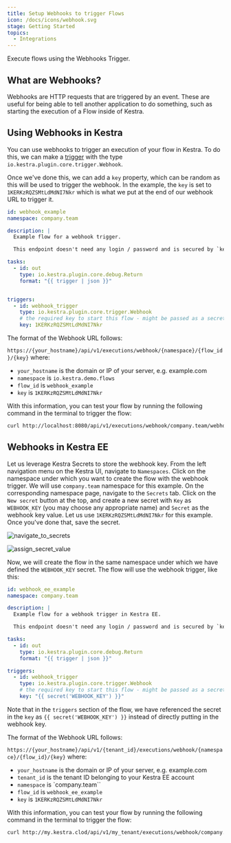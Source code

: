 ```yaml
---
title: Setup Webhooks to trigger Flows
icon: /docs/icons/webhook.svg
stage: Getting Started
topics:
  - Integrations
---
```


Execute flows using the Webhooks Trigger.

## What are Webhooks?

Webhooks are HTTP requests that are triggered by an event. These are useful for being able to tell another application to do something, such as starting the execution of a Flow inside of Kestra.

## Using Webhooks in Kestra

You can use webhooks to trigger an execution of your flow in Kestra. To do this, we can make a [trigger](../04.workflow-components/07.triggers/03.webhook-trigger.md) with the type `io.kestra.plugin.core.trigger.Webhook`.

Once we've done this, we can add a `key` property, which can be random as this will be used to trigger the webhook. In the example, the `key` is set to `1KERKzRQZSMtLdMdNI7Nkr` which is what we put at the end of our webhook URL to trigger it.

```yaml
id: webhook_example
namespace: company.team

description: |
  Example flow for a webhook trigger.

  This endpoint doesn't need any login / password and is secured by `key` that is different for every flow

tasks:
  - id: out
    type: io.kestra.plugin.core.debug.Return
    format: "{{ trigger | json }}"


triggers:
  - id: webhook_trigger
    type: io.kestra.plugin.core.trigger.Webhook
    # the required key to start this flow - might be passed as a secret
    key: 1KERKzRQZSMtLdMdNI7Nkr
```

The format of the Webhook URL follows:

`https://{your_hostname}/api/v1/executions/webhook/{namespace}/{flow_id}/{key}`
where:
- `your_hostname` is the domain or IP of your server, e.g. example.com
- `namespace` is `io.kestra.demo.flows`
- `flow_id` is `webhook_example`
- `key` is `1KERKzRQZSMtLdMdNI7Nkr`

With this information, you can test your flow by running the following command in the terminal to trigger the flow:

```bash
curl http://localhost:8080/api/v1/executions/webhook/company.team/webhook_example/1KERKzRQZSMtLdMdNI7Nkr
```

## Webhooks in Kestra EE

Let us leverage Kestra Secrets to store the webhook key. From the left navigation menu on the Kestra UI, navigate to `Namespaces`. Click on the namespace under which you want to create the flow with the webhook trigger. We will use `company.team` namespace for this example. On the corresponding namespace page, navigate to the `Secrets` tab. Click on the `New secret` button at the top, and create a new secret with `Key` as `WEBHOOK_KEY` (you may choose any appropriate name) and `Secret` as the webhook key value. Let us use `1KERKzRQZSMtLdMdNI7Nkr` for this example. Once you've done that, save the secret.

![navigate_to_secrets](/docs/how-to-guides/webhooks/navigate_to_secrets.png)

![assign_secret_value](/docs/how-to-guides/webhooks/assign_secret_value.png)

Now, we will create the flow in the same namespace under which we have defined the `WEBHOOK_KEY` secret. The flow will use the webhook trigger, like this:

```yaml
id: webhook_ee_example
namespace: company.team

description: |
  Example flow for a webhook trigger in Kestra EE.

  This endpoint doesn't need any login / password and is secured by `key` that is different for every flow

tasks:
  - id: out
    type: io.kestra.plugin.core.debug.Return
    format: "{{ trigger | json }}"

triggers:
  - id: webhook_trigger
    type: io.kestra.plugin.core.trigger.Webhook
    # the required key to start this flow - might be passed as a secret
    key: "{{ secret('WEBHOOK_KEY') }}"
```

Note that in the `triggers` section of the flow, we have referenced the secret in the `key` as `{{ secret('WEBHOOK_KEY') }}` instead of directly putting in the webhook key.

The format of the Webhook URL follows:

`https://{your_hostname}/api/v1/{tenant_id}/executions/webhook/{namespace}/{flow_id}/{key}`
where:
- `your_hostname` is the domain or IP of your server, e.g. example.com
- `tenant_id` is the tenant ID belonging to your Kestra EE account
- `namespace` is `company.team``
- `flow_id` is `webhook_ee_example`
- `key` is `1KERKzRQZSMtLdMdNI7Nkr`

With this information, you can test your flow by running the following command in the terminal to trigger the flow:

```bash
curl http://my.kestra.clod/api/v1/my_tenant/executions/webhook/company.team/webhook_eE_example/1KERKzRQZSMtLdMdNI7Nkr
```
